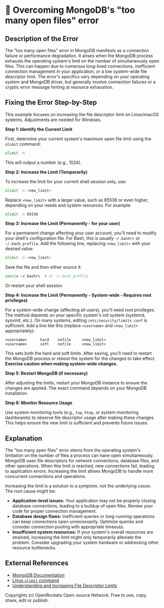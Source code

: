 # 🐞 Overcoming MongoDB's "too many open files" error


## Description of the Error

The "too many open files" error in MongoDB manifests as a connection failure or performance degradation.  It arises when the MongoDB process exhausts the operating system's limit on the number of simultaneously open files. This can happen due to numerous long-lived connections, inefficient connection management in your application, or a low system-wide file descriptor limit.  The error's specifics vary depending on your operating system and MongoDB driver, but generally involve connection failures or a cryptic error message hinting at resource exhaustion.

## Fixing the Error Step-by-Step

This example focuses on increasing the file descriptor limit on Linux/macOS systems.  Adjustments are needed for Windows.

**Step 1: Identify the Current Limit**

First, determine your current system's maximum open file limit using the `ulimit` command:

```bash
ulimit -n
```

This will output a number (e.g., 1024).

**Step 2: Increase the Limit (Temporarily)**

To increase the limit for your current shell session only, use:

```bash
ulimit -n <new_limit>
```

Replace `<new_limit>` with a larger value, such as 65536 or even higher, depending on your needs and system resources.  For example:

```bash
ulimit -n 65536
```

**Step 3: Increase the Limit (Permanently - for your user)**

For a permanent change affecting your user account, you'll need to modify your shell's configuration file. For Bash, this is usually `~/.bashrc` or `~/.bash_profile`. Add the following line, replacing `<new_limit>` with your desired value:

```bash
ulimit -n <new_limit>
```

Save the file and then either source it:

```bash
source ~/.bashrc  # or ~/.bash_profile
```

Or restart your shell session.

**Step 4: Increase the Limit (Permanently - System-wide - Requires root privileges)**

For a system-wide change (affecting all users), you'll need root privileges.  The method depends on your specific system's init system (systemd, sysvinit, etc.). On many systems, editing `/etc/security/limits.conf` is sufficient.  Add a line like this (replace `<username>` and `<new_limit>` appropriately):

```
<username>      hard    nofile     <new_limit>
<username>      soft    nofile     <new_limit>
```

This sets both the hard and soft limits. After saving, you'll need to restart the MongoDB process or reboot the system for the changes to take effect.  **Exercise caution when making system-wide changes.**


**Step 5: Restart MongoDB (if necessary)**

After adjusting the limits, restart your MongoDB instance to ensure the changes are applied.  The exact command depends on your MongoDB installation.


**Step 6: Monitor Resource Usage**

Use system monitoring tools (e.g., `top`, `htop`, or system monitoring dashboards) to observe file descriptor usage after making these changes. This helps ensure the new limit is sufficient and prevents future issues.


## Explanation

The "too many open files" error stems from the operating system's limitation on the number of files a process can have open simultaneously.  MongoDB uses file descriptors for network connections, database files, and other operations.  When this limit is reached, new connections fail, leading to application errors.  Increasing the limit allows MongoDB to handle more concurrent connections and operations.

Increasing the limit is a solution to a *symptom*, not the underlying *cause*. The root cause might be:

* **Application-level issues:** Your application may not be properly closing database connections, leading to a buildup of open files.  Review your code for proper connection management.
* **Database design flaws:** Inefficient queries or long-running operations can keep connections open unnecessarily.  Optimize queries and consider connection pooling with appropriate timeouts.
* **Insufficient system resources:** If your system's overall resources are strained, increasing the limit might only temporarily alleviate the problem.  Consider upgrading your system hardware or addressing other resource bottlenecks.


## External References

* [MongoDB Documentation](https://www.mongodb.com/docs/)
* [Linux `ulimit` command](https://man7.org/linux/man-pages/man1/ulimit.1.html)
* [Understanding and Increasing File Descriptor Limits](https://www.baeldung.com/linux/ulimit)


Copyrights (c) OpenRockets Open-source Network. Free to use, copy, share, edit or publish.

